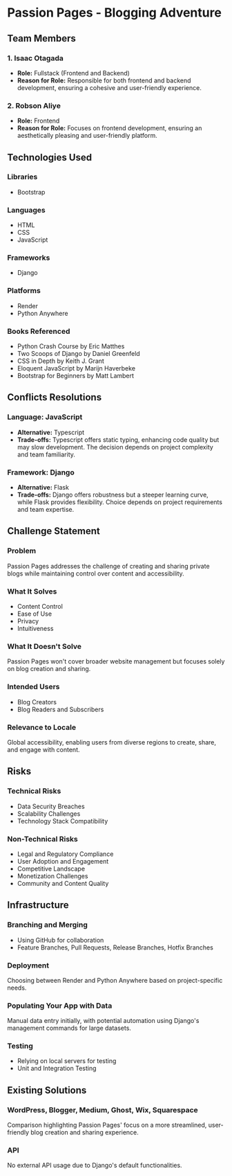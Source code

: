 # Passion Pages - Blogging Adventure

## Team Members

### 1. Isaac Otagada
   - **Role:** Fullstack (Frontend and Backend)
   - **Reason for Role:** Responsible for both frontend and backend development, ensuring a cohesive and user-friendly experience.

### 2. Robson Aliye
   - **Role:** Frontend
   - **Reason for Role:** Focuses on frontend development, ensuring an aesthetically pleasing and user-friendly platform.

## Technologies Used

### Libraries
- Bootstrap

### Languages
- HTML
- CSS
- JavaScript

### Frameworks
- Django

### Platforms
- Render
- Python Anywhere

### Books Referenced
- Python Crash Course by Eric Matthes
- Two Scoops of Django by Daniel Greenfeld
- CSS in Depth by Keith J. Grant
- Eloquent JavaScript by Marijn Haverbeke
- Bootstrap for Beginners by Matt Lambert

## Conflicts Resolutions

### Language: JavaScript
   - **Alternative:** Typescript
   - **Trade-offs:** Typescript offers static typing, enhancing code quality but may slow development. The decision depends on project complexity and team familiarity.

### Framework: Django
   - **Alternative:** Flask
   - **Trade-offs:** Django offers robustness but a steeper learning curve, while Flask provides flexibility. Choice depends on project requirements and team expertise.

## Challenge Statement

### Problem
Passion Pages addresses the challenge of creating and sharing private blogs while maintaining control over content and accessibility.

### What It Solves
- Content Control
- Ease of Use
- Privacy
- Intuitiveness

### What It Doesn't Solve
Passion Pages won't cover broader website management but focuses solely on blog creation and sharing.

### Intended Users
- Blog Creators
- Blog Readers and Subscribers

### Relevance to Locale
Global accessibility, enabling users from diverse regions to create, share, and engage with content.

## Risks

### Technical Risks
- Data Security Breaches
- Scalability Challenges
- Technology Stack Compatibility

### Non-Technical Risks
- Legal and Regulatory Compliance
- User Adoption and Engagement
- Competitive Landscape
- Monetization Challenges
- Community and Content Quality

## Infrastructure

### Branching and Merging
- Using GitHub for collaboration
- Feature Branches, Pull Requests, Release Branches, Hotfix Branches

### Deployment
Choosing between Render and Python Anywhere based on project-specific needs.

### Populating Your App with Data
Manual data entry initially, with potential automation using Django's management commands for large datasets.

### Testing
- Relying on local servers for testing
- Unit and Integration Testing

## Existing Solutions

### WordPress, Blogger, Medium, Ghost, Wix, Squarespace
Comparison highlighting Passion Pages' focus on a more streamlined, user-friendly blog creation and sharing experience.



### API
No external API usage due to Django's default functionalities.

